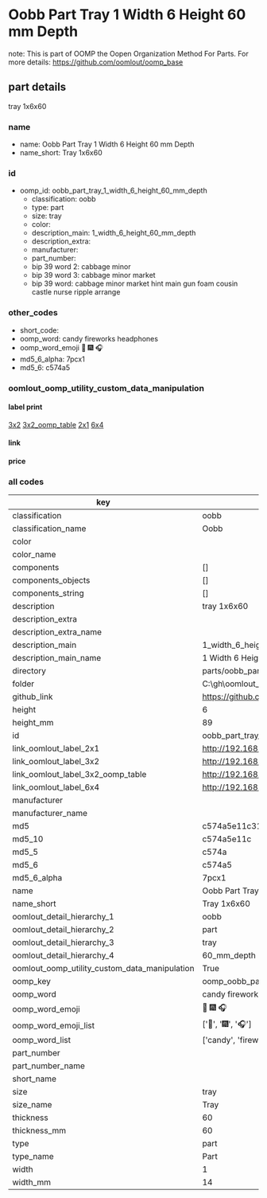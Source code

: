 # Oobb Part Tray 1 Width 6 Height 60 mm Depth  

note: This is part of OOMP the Oopen Organization Method For Parts. For more details: https://github.com/oomlout/oomp_base

##  part details
  



tray 1x6x60



### name
* name: Oobb Part Tray 1 Width 6 Height 60 mm Depth
* name_short: Tray 1x6x60 
### id
* oomp_id: oobb_part_tray_1_width_6_height_60_mm_depth
  * classification: oobb
  * type: part
  * size: tray
  * color: 
  * description_main: 1_width_6_height_60_mm_depth
  * description_extra: 
  * manufacturer: 
  * part_number: 
  * bip 39 word 2: cabbage minor
  * bip 39 word 3: cabbage minor market
  * bip 39 word: cabbage minor market hint main gun foam cousin castle nurse ripple arrange

### other_codes
* short_code: 
* oomp_word: candy fireworks headphones
* oomp_word_emoji :candy: :fireworks: :headphones:
* md5_6_alpha: 7pcx1
* md5_6: c574a5






### oomlout_oomp_utility_custom_data_manipulation
#### label print
[3x2](http://192.168.1.245:1112/?label=oomp%207pcx1)
[3x2_oomp_table](http://192.168.1.108:1112/?label=oomp%207pcx1)
[2x1](http://192.168.1.242:1112/?label=oomp%207pcx1)
[6x4](http://192.168.1.55:1112/?label=oomp%207pcx1)    

#### link

                              

#### price







### all codes 
| key | value |  
| --- | --- |  
| classification | oobb |  
| classification_name | Oobb |  
| color |  |  
| color_name |  |  
| components | [] |  
| components_objects | [] |  
| components_string | [] |  
| description | tray 1x6x60 |  
| description_extra |  |  
| description_extra_name |  |  
| description_main | 1_width_6_height_60_mm_depth |  
| description_main_name | 1 Width 6 Height 60 mm Depth |  
| directory | parts/oobb_part_tray_1_width_6_height_60_mm_depth |  
| folder | C:\gh\oomlout_oobb_version_4_generated_parts\things\oobb_part_tray_1_width_6_height_60_mm_depth |  
| github_link | https://github.com/oomlout/oomlout_oomp_part_src/tree/main/parts/oobb_part_tray_1_width_6_height_60_mm_depth |  
| height | 6 |  
| height_mm | 89 |  
| id | oobb_part_tray_1_width_6_height_60_mm_depth |  
| link_oomlout_label_2x1 | http://192.168.1.242:1112/?label=oomp%207pcx1 |  
| link_oomlout_label_3x2 | http://192.168.1.245:1112/?label=oomp%207pcx1 |  
| link_oomlout_label_3x2_oomp_table | http://192.168.1.108:1112/?label=oomp%207pcx1 |  
| link_oomlout_label_6x4 | http://192.168.1.55:1112/?label=oomp%207pcx1 |  
| manufacturer |  |  
| manufacturer_name |  |  
| md5 | c574a5e11c316b419fc326bd106348fd |  
| md5_10 | c574a5e11c |  
| md5_5 | c574a |  
| md5_6 | c574a5 |  
| md5_6_alpha | 7pcx1 |  
| name | Oobb Part Tray 1 Width 6 Height 60 mm Depth |  
| name_short | Tray 1x6x60  |  
| oomlout_detail_hierarchy_1 | oobb |  
| oomlout_detail_hierarchy_2 | part |  
| oomlout_detail_hierarchy_3 | tray |  
| oomlout_detail_hierarchy_4 | 60_mm_depth |  
| oomlout_oomp_utility_custom_data_manipulation | True |  
| oomp_key | oomp_oobb_part_tray_1_width_6_height_60_mm_depth |  
| oomp_word | candy fireworks headphones |  
| oomp_word_emoji | :candy: :fireworks: :headphones: |  
| oomp_word_emoji_list | [':candy:', ':fireworks:', ':headphones:'] |  
| oomp_word_list | ['candy', 'fireworks', 'headphones'] |  
| part_number |  |  
| part_number_name |  |  
| short_name |  |  
| size | tray |  
| size_name | Tray |  
| thickness | 60 |  
| thickness_mm | 60 |  
| type | part |  
| type_name | Part |  
| width | 1 |  
| width_mm | 14 |  
